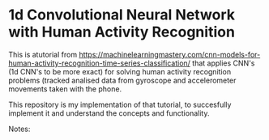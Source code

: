 # 1d Convolutional Neural Network with Human Activity Recognition

This is atutorial from https://machinelearningmastery.com/cnn-models-for-human-activity-recognition-time-series-classification/ that applies CNN's (1d CNN's to be more exact) for solving human activity recognition problems (tracked analised data from gyroscope and accelerometer movements taken with the phone.

This repository is my implementation of that tutorial, to succesfully implement it and understand the concepts and functionality.

Notes:
